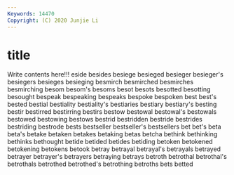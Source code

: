 ```yaml
---
Keywords: 14470
Copyright: (C) 2020 Junjie Li
---
```


# title

Write contents here!!!
eside 
besides
besiege 
besieged 
besieger 
besieger's 
besiegers 
besieges 
besieging 
besmirch 
besmirched 
besmirches
besmirching 
besom 
besom's 
besoms 
besot 
besots 
besotted 
besotting 
besought 
bespeak
bespeaking 
bespeaks 
bespoke 
bespoken 
best 
best's 
bested 
bestial 
bestiality 
bestiality's
bestiaries 
bestiary 
bestiary's 
besting 
bestir 
bestirred 
bestirring 
bestirs 
bestow 
bestowal
bestowal's 
bestowals 
bestowed 
bestowing 
bestows 
bestrid 
bestridden 
bestride 
bestrides 
bestriding
bestrode 
bests 
bestseller 
bestseller's 
bestsellers 
bet 
bet's 
beta 
beta's 
betake
betaken 
betakes 
betaking 
betas 
betcha 
bethink 
bethinking 
bethinks 
bethought 
betide
betided 
betides 
betiding 
betoken 
betokened 
betokening 
betokens 
betook 
betray 
betrayal
betrayal's 
betrayals 
betrayed 
betrayer 
betrayer's 
betrayers 
betraying 
betrays 
betroth 
betrothal
betrothal's 
betrothals 
betrothed 
betrothed's 
betrothing 
betroths 
bets 
betted 
